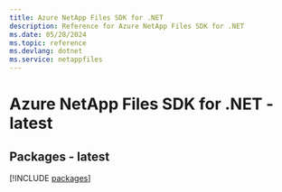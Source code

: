 ```yaml
---
title: Azure NetApp Files SDK for .NET
description: Reference for Azure NetApp Files SDK for .NET
ms.date: 05/28/2024
ms.topic: reference
ms.devlang: dotnet
ms.service: netappfiles
---
```

# Azure NetApp Files SDK for .NET - latest
## Packages - latest
[!INCLUDE [packages](netapp-files-index.md)]